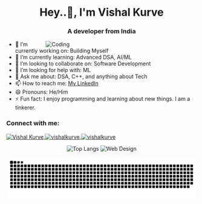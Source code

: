 <h1 align="center">Hey..👋, I'm Vishal Kurve</h1>
<h3 align="center">A developer from India</h3>
<img align="right" alt="Coding" width="400" src="https://mir-s3-cdn-cf.behance.net/project_modules/hd/06f21a161921919.63cd7887d0a70.gif">

- 🔭 I’m currently working on: Building Myself
- 🌱 I’m currently learning: Advanced DSA, AI/ML
- 👯 I’m looking to collaborate on: Software Development
- 🤔 I’m looking for help with: ML
- 💬 Ask me about: DSA, C++, and anything about Tech
- 📫 How to reach me: [My LinkedIn](https://www.linkedin.com/in/vishal-kurve-8620871b8/)
- 😄 Pronouns: He/Him
- ⚡ Fun fact: I enjoy programming and learning about new things. I am a tinkerer.

<h3 align="left">Connect with me:</h3>
<p align="left">
  <a href="https://www.linkedin.com/in/vishal-kurve-8620871b8/" target="blank">
    <img align="center" src="https://raw.githubusercontent.com/rahuldkjain/github-profile-readme-generator/master/src/images/icons/Social/linked-in-alt.svg" alt="Vishal Kurve" height="30" width="40" />
  </a>
  <a href="https://leetcode.com/u/vishalkurve/" target="blank">
    <img align="center" src="https://raw.githubusercontent.com/rahuldkjain/github-profile-readme-generator/master/src/images/icons/Social/leet-code.svg" alt="vishalkurve" height="30" width="40" />
  </a>
  <a href="https://www.geeksforgeeks.org/user/vishalkurve/" target="blank">
    <img align="center" src="https://raw.githubusercontent.com/rahuldkjain/github-profile-readme-generator/master/src/images/icons/Social/geeks-for-geeks.svg" alt="vishalkurve" height="30" width="40" />
  </a>
</p>

<div align="center">
  <img src="https://camo.githubusercontent.com/b7c4792e2fb33e395b587391cf0c28c4bf036bf61d73f36156de8fc3d1c8610c/68747470733a2f2f6769746875622d726561646d652d73746174732e76657263656c2e6170702f6170692f746f702d6c616e67732f3f757365726e616d653d4d415a4841524d494b266c616e67735f636f756e743d3130" alt="Top Langs" width="400"/>
  <img src="https://camo.githubusercontent.com/447d772900c7f806863391470f880a8b78cee76b0aed6a2054b6958770a29054/68747470733a2f2f7777772e73686f6f7464617274736f6c7574696f6e732e636f6d2f696d672f736572766963652f7765622d64657369676e2e676966" alt="Web Design" width="400"/>
</div>

![My SVG Image](https://github.com/vish2002/Python-Game/blob/main/github-user-contribution.svg)
